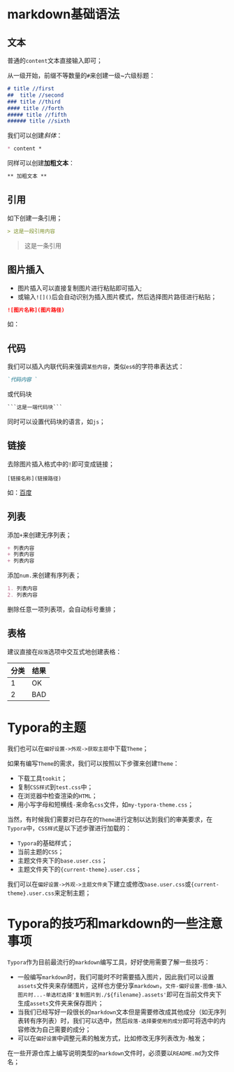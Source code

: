 

# markdown基础语法

## 文本

普通的`content`文本直接输入即可；

从一级开始，前缀不等数量的`#`来创建一级~六级标题：

~~~markdown
# title //first
##  title //second
### title //third
#### title //forth
##### title //fifth
###### title //sixth
~~~

我们可以创建*斜体*：

```markdown
* content *
```

同样可以创建**加粗文本**：

```markdown
** 加粗文本 **
```

## 引用

如下创建一条引用；

```markdown
> 这是一段引用内容
```

> 这是一条引用

## 图片插入

+ 图片插入可以直接复制图片进行粘贴即可插入;
+ 或输入`![]()`后会自动识别为插入图片模式，然后选择图片路径进行粘贴；

```markdown
![图片名称](图片路径)
```

如：![]()

## 代码

我们可以插入内联代码来强调`某些内容`，类似`es6`的字符串表达式：

```markdown
`代码内容 `
```

或代码块

```markdown
​```这是一端代码块```
```

同时可以设置代码块的语言，如`js`；

## 链接

去除图片插入格式中的`!`即可变成链接；

```
[链接名称](链接路径)
```

如：[百度](https://www.baidu.com)

## 列表

添加`+`来创建无序列表；

```markdown
+ 列表内容
+ 列表内容
+ 列表内容
```

添加`num.`来创建有序列表；

```markdown
1. 列表内容
2. 列表内容
```

删除任意一项列表项，会自动标号重排；

## 表格

建议直接在`段落`选项中交互式地创建表格：

| 分类 | 结果 |
| ---- | ---- |
| 1    | OK   |
| 2    | BAD  |

# Typora的主题

我们也可以在`偏好设置->外观->获取主题`中下载`Theme`；

如果有编写`Theme`的需求，我们可以按照以下步骤来创建`Theme`：

+ 下载工具`tookit`；
+ 复制`CSS样式`到`test.css`中；
+ 在浏览器中检查渲染的`HTML`；
+ 用小写字母和短横线`-`来命名`css`文件，如`my-typora-theme.css`；

当然，有时候我们需要对已存在的`Theme`进行定制以达到我们的审美要求，在`Typora`中，`CSS样式`是以下述步骤进行加载的：

+ `Typora`的基础样式；
+ 当前主题的`CSS`；
+ 主题文件夹下的`base.user.css`；
+ 主题文件夹下的`{current-theme}.user.css`；

我们可以在`偏好设置->外观->主题文件夹`下建立或修改`base.user.css`或`{current-theme}.user.css`来定制主题；

# Typora的技巧和markdown的一些注意事项

`Typora`作为目前最流行的`markdown`编写工具，好好使用需要了解一些技巧：

+ 一般编写`markdown`时，我们可能时不时需要插入图片，因此我们可以设置`assets`文件夹来存储图片，这样也方便分享`markdown`，`文件-偏好设置-图像-插入图片时...-单选栏选择'复制图片到./${filename}.assets'`即可在当前文件夹下生成`assets`文件夹来保存图片；
+ 当我们已经写好一段很长的`markdown`文本但是需要修改成其他成分（如无序列表转有序列表）时，我们可以选中，然后`段落-选择要使用的成分`即可将选中的内容修改为自己需要的成分；
+ 可以在`偏好设置`中调整元素的触发方式，比如修改无序列表改为`-`触发；

在一些开源仓库上编写说明类型的`markdown`文件时，必须要以`README.md`为文件名；